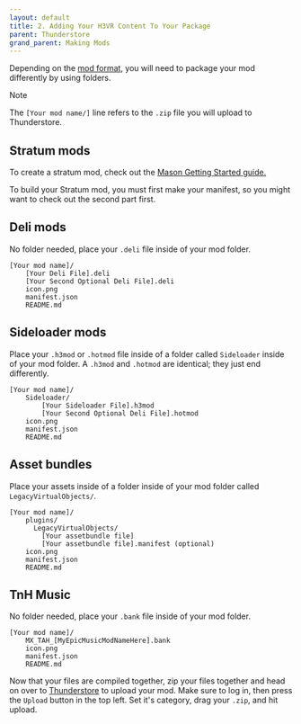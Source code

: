```yaml
---
layout: default
title: 2. Adding Your H3VR Content To Your Package
parent: Thunderstore
grand_parent: Making Mods
---
```


Depending on the [mod format](xref:formats), you will need to package your mod differently by using folders.

> [!NOTE]
> The `[Your mod name/]` line refers to the `.zip` file you will upload to Thunderstore.

## Stratum mods

To create a stratum mod, check out
the [Mason Getting Started guide.](https://h3vr-modding.github.io/Mason/getting_started/index.html)

To build your Stratum mod, you must first make your manifest, so you might want to check out the second part first.

## Deli mods

No folder needed, place your `.deli` file inside of your mod folder.

```text
[Your mod name]/
    [Your Deli File].deli
    [Your Second Optional Deli File].deli
    icon.png
    manifest.json
    README.md
```

## Sideloader mods

Place your `.h3mod` or `.hotmod` file inside of a folder called `Sideloader` inside of your mod folder. A `.h3mod`
and `.hotmod` are identical; they just end differently.

```text
[Your mod name]/
    Sideloader/
        [Your Sideloader File].h3mod
        [Your Second Optional Deli File].hotmod
    icon.png
    manifest.json
    README.md
```

## Asset bundles

Place your assets inside of a folder inside of your mod folder called `LegacyVirtualObjects/`.

```text
[Your mod name]/
    plugins/
      LegacyVirtualObjects/
        [Your assetbundle file]
        [Your assetbundle file].manifest (optional)
    icon.png
    manifest.json
    README.md
```

## TnH Music

No folder needed, place your `.bank` file inside of your mod folder.

```text
[Your mod name]/
    MX_TAH_[MyEpicMusicModNameHere].bank
    icon.png
    manifest.json
    README.md
```

Now that your files are compiled together, zip your files together and head on over
to [Thunderstore](https://h3vr.thunderstore.io) to upload your mod. Make sure to log in, then press the `Upload` button
in the top left. Set it's category, drag your `.zip`, and hit upload.

